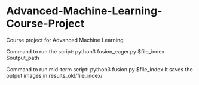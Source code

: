 # Advanced-Machine-Learning-Course-Project
Course project for Advanced Machine Learning

Command to run the script:
python3 fusion_eager.py $file_index $output_path

Command to run mid-term script:
python3 fusion.py $file_index 
It saves the output images in results_old/file_index/

